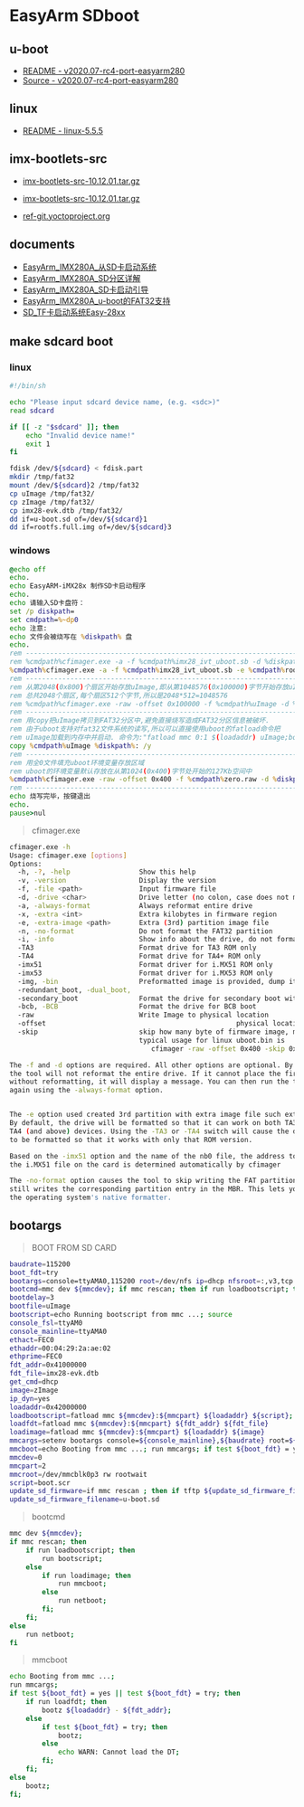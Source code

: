 # EasyArm SDboot



## u-boot

* [README - v2020.07-rc4-port-easyarm280](u-boot-2020.07-rc4/README.md)
* [Source - v2020.07-rc4-port-easyarm280](https://github.com/WHJWNAVY/u-boot/tree/v2020.07-rc4-port-easyarm280)



## linux

* [README - linux-5.5.5](linux-5.5.5/README.md)



## imx-bootlets-src

* [imx-bootlets-src-10.12.01.tar.gz](http://repository.timesys.com/buildsources/i/imx-bootlets/imx-bootlets-10.12.01/imx-bootlets-src-10.12.01.tar.gz)
* [imx-bootlets-src-10.12.01.tar.gz](http://download.ossystems.com.br/bsp/freescale/source/imx-bootlets-src-10.12.01.tar.gz)

* [ref-git.yoctoproject.org](http://git.yoctoproject.org/cgit/cgit.cgi/meta-freescale/tree/recipes-bsp/imx-bootlets/imx-bootlets_10.12.01.bb?h=pyro)



## documents

* [EasyArm_IMX280A_从SD卡启动系统](mk_sdboot/EasyArm_IMX280A_从SD卡启动系统.pdf)
* [EasyArm_IMX280A_SD分区详解](mk_sdboot/EasyArm_IMX280A_SD分区详解.pdf)
* [EasyArm_IMX280A_SD卡启动引导](mk_sdboot/EasyArm_IMX280A_SD卡启动引导.pdf)
* [EasyArm_IMX280A_u-boot的FAT32支持](mk_sdboot/EasyArm_IMX280A_u-boot的FAT32支持.pdf)
* [SD_TF卡启动系统Easy-28xx](mk_sdboot/SD_TF卡启动系统Easy-28xx.pdf)



## make sdcard boot



### linux

```bash
#!/bin/sh

echo "Please input sdcard device name, (e.g. <sdc>)"
read sdcard

if [[ -z "$sdcard" ]]; then
    echo "Invalid device name!"
    exit 1
fi

fdisk /dev/${sdcard} < fdisk.part
mkdir /tmp/fat32
mount /dev/${sdcard}2 /tmp/fat32
cp uImage /tmp/fat32/
cp zImage /tmp/fat32/
cp imx28-evk.dtb /tmp/fat32/
dd if=u-boot.sd of=/dev/${sdcard}1
dd if=rootfs.full.img of=/dev/${sdcard}3
```



### windows

```bat
@echo off
echo. 
echo EasyARM-iMX28x 制作SD卡启动程序
echo. 
echo 请输入SD卡盘符：
set /p diskpath=
set cmdpath=%~dp0
echo 注意:
echo 文件会被烧写在 %diskpath% 盘
echo. 
rem ---------------------------------------------------------------------------------------------
rem %cmdpath%cfimager.exe -a -f %cmdpath%imx28_ivt_uboot.sb -d %diskpath%
%cmdpath%cfimager.exe -a -f %cmdpath%imx28_ivt_uboot.sb -e %cmdpath%rootfs.ext2.img -d %diskpath%
rem ---------------------------------------------------------------------------------------------
rem 从第2048(0x800)个扇区开始存放uImage,即从第1048576(0x100000)字节开始存放uImage
rem 总共2048个扇区,每个扇区512个字节,所以是2048*512=1048576
rem %cmdpath%cfimager.exe -raw -offset 0x100000 -f %cmdpath%uImage -d %diskpath%
rem ---------------------------------------------------------------------------------------------
rem 用copy把uImage拷贝到FAT32分区中,避免直接烧写造成FAT32分区信息被破坏.
rem 由于uboot支持对fat32文件系统的读写,所以可以直接使用uboot的fatload命令把
rem uImage加载到内存中并启动. 命令为:"fatload mmc 0:1 $(loadaddr) uImage;bootm"
copy %cmdpath%uImage %diskpath%: /y
rem ---------------------------------------------------------------------------------------------
rem 用全0文件填充uboot环境变量存放区域
rem uboot的环境变量默认存放在从第1024(0x400)字节处开始的127Kb空间中
%cmdpath%cfimager.exe -raw -offset 0x400 -f %cmdpath%zero.raw -d %diskpath%
rem ---------------------------------------------------------------------------------------------
echo 烧写完毕，按键退出
echo.
pause>nul
```

> cfimager.exe
```bash
cfimager.exe -h
Usage: cfimager.exe [options]
Options:
  -h, -?, -help                 Show this help
  -v, -version                  Display the version
  -f, -file <path>              Input firmware file
  -d, -drive <char>             Drive letter (no colon, case does not matter)
  -a, -always-format            Always reformat entire drive
  -x, -extra <int>              Extra kilobytes in firmware region
  -e, -extra-image <path>       Extra (3rd) partition image file
  -n, -no-format                Do not format the FAT32 partition
  -i, -info                     Show info about the drive, do not format
  -TA3                          Format drive for TA3 ROM only
  -TA4                          Format drive for TA4+ ROM only
  -imx51                        Format driver for i.MX51 ROM only
  -imx53                        Format driver for i.MX53 ROM only
  -img, -bin                    Preformatted image is provided, dump it on the device starting at block 0
  -redundant_boot, -dual_boot,
  -secondary_boot               Format the drive for secondary boot with primary and secondary image and config block
  -bcb, -BCB                    Format the drive for BCB boot
  -raw                          Write Image to physical location
  -offset                                               physical location offset, must be used with -raw
  -skip                         skip how many byte of firmware image, must be used with -raw
                                typical usage for linux uboot.bin is
                                   cfimager -raw -offset 0x400 -skip 0x400 -f uboot.bin -d G

The -f and -d options are required. All other options are optional. By default,
the tool will not reformat the entire drive. If it cannot place the firmware
without reformatting, it will display a message. You can then run the tool
again using the -always-format option.


The -e option used created 3rd partition with extra image file such ext3 for linuxboot image create
By default, the drive will be formatted so that it can work on both TA3 and
TA4 (and above) devices. Using the -TA3 or -TA4 switch will cause the drive
to be formatted so that it works with only that ROM version.

Based on the -imx51 option and the name of the nb0 file, the address to flash
the i.MX51 file on the card is determined automatically by cfimager

The -no-format option causes the tool to skip writing the FAT partition, but
still writes the corresponding partition entry in the MBR. This lets you use
the operating system's native formatter.
```



## bootargs

> BOOT FROM SD CARD

```bash
baudrate=115200
boot_fdt=try
bootargs=console=ttyAMA0,115200 root=/dev/nfs ip=dhcp nfsroot=:,v3,tcp
bootcmd=mmc dev ${mmcdev}; if mmc rescan; then if run loadbootscript; then run bootscript; else if run loadimage; then run mmcboot; else run netboot; fi; fi; else run netboot; fi
bootdelay=3
bootfile=uImage
bootscript=echo Running bootscript from mmc ...; source
console_fsl=ttyAM0
console_mainline=ttyAMA0
ethact=FEC0
ethaddr=00:04:29:2a:ae:02
ethprime=FEC0
fdt_addr=0x41000000
fdt_file=imx28-evk.dtb
get_cmd=dhcp
image=zImage
ip_dyn=yes
loadaddr=0x42000000
loadbootscript=fatload mmc ${mmcdev}:${mmcpart} ${loadaddr} ${script};
loadfdt=fatload mmc ${mmcdev}:${mmcpart} ${fdt_addr} ${fdt_file}
loadimage=fatload mmc ${mmcdev}:${mmcpart} ${loadaddr} ${image}
mmcargs=setenv bootargs console=${console_mainline},${baudrate} root=${mmcroot}
mmcboot=echo Booting from mmc ...; run mmcargs; if test ${boot_fdt} = yes || test ${boot_fdt} = try; then if run loadfdt; then bootz ${loadaddr} - ${fdt_addr}; else if test ${boot_fdt} = try; then bootz; else echo WARN: Cannot load the DT; fi; fi; else bootz; fi;
mmcdev=0
mmcpart=2
mmcroot=/dev/mmcblk0p3 rw rootwait
script=boot.scr
update_sd_firmware=if mmc rescan ; then if tftp ${update_sd_firmware_filename} ; then setexpr fw_sz ${filesize} / 0x200 ; setexpr fw_sz ${fw_sz} + 1 ; mmc write ${loadaddr} 0x800 ${fw_sz} ; fi ; fi
update_sd_firmware_filename=u-boot.sd
```

> bootcmd

```bash
mmc dev ${mmcdev};
if mmc rescan; then
    if run loadbootscript; then
        run bootscript;
    else
        if run loadimage; then
            run mmcboot;
        else
            run netboot;
        fi;
    fi;
else
    run netboot;
fi
```

> mmcboot

```bash
echo Booting from mmc ...;
run mmcargs;
if test ${boot_fdt} = yes || test ${boot_fdt} = try; then
    if run loadfdt; then
        bootz ${loadaddr} - ${fdt_addr};
    else
        if test ${boot_fdt} = try; then
            bootz;
        else
            echo WARN: Cannot load the DT;
        fi;
    fi;
else
    bootz;
fi;
```